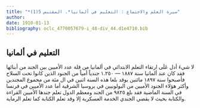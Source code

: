 ```yaml
---
title: "*سيرة العلم والاجتماع : التعليم في ألمانيا*. المقتبس 5(1)"
author: 
date: 1910-01-13
bibliography: oclc_4770057679-i_48-div_44.d1e4710.bib
---
```




##  التعليم في ألمانيا 


 لا شيءَ أدل عَلَى ارتقاء التعلم الابتدائي في ألمانيا من قلة عدد الأميين بين الجند من أبنائها فقد كان عند ألمانيا سنة  ١٨٨٧  —  ١.٢٥٠  جندياً أمياً من الجنود الذين كانوا تحت السلاح فأصبحوا سنة  ١٨٩٧  مائتين  يوقد بلغا هذه السنة  اثنين  في ال  مئة  من مجموع المجندين وأكثر هؤلاء الجنود الأميين من البولونيين في بروسيا الشرقية أما عدد الأميين في فرنسا في السنة الماضية فقد بلغ  ٩٨٢٥  من الجند ومعظم الدول تعلم جندها الأميين القراءة والكتابة بحيث لا يقضي الجندي الخدمة العسكرية إلا وقد تعلم الكتابة كما تعلم الرماية. 
